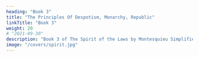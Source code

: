```yaml
---
heading: "Book 3"
title: "The Principles Of Despotism, Monarchy, Republic"
linkTitle: "Book 3"
weight: 20
# "2021-09-30"
description: "Book 3 of The Spirit of the Laws by Montesquieu Simplified in 8 chapters"
image: "/covers/spirit.jpg"
---
```

